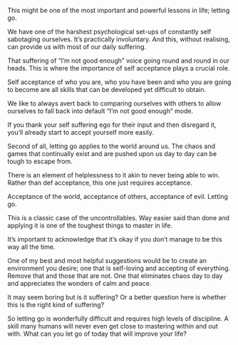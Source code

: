This might be one of the most important and powerful lessons in life; letting go.

We have one of the harshest psychological set-ups of constantly self sabotaging ourselves. It’s practically involuntary.
And this, without realising, can provide us with most of our daily suffering.

That suffering of “I’m not good enough” voice going round and round in our heads. This is where the importance of self
acceptance plays a crucial role.

Self acceptance of who you are, who you have been and who you are going to become are all skills that can be developed
yet difficult to obtain.

We like to always avert back to comparing ourselves with others to allow ourselves to fall back into default “I’m not
good enough” mode.

If you thank your self suffering ego for their input and then disregard it, you’ll already start to accept yourself more
easily.

Second of all, letting go applies to the world around us. The chaos and games that continually exist and are pushed upon
us day to day can be tough to escape from.

There is an element of helplessness to it akin to never being able to win. Rather than def acceptance, this one just
requires acceptance.

Acceptance of the world, acceptance of others, acceptance of evil. Letting go.

This is a classic case of the uncontrollables. Way easier said than done and applying it is one of the toughest things
to master in life.

It’s important to acknowledge that it’s okay if you don’t manage to be this way all the time.

One of my best and most helpful suggestions would be to create an environment you desire; one that is self-loving and
accepting of everything. Remove that and those that are not. One that eliminates chaos day to day and appreciates the
wonders of calm and peace.

It may seem boring but is it suffering? Or a better question here is whether this is the right kind of suffering?

So letting go is wonderfully difficult and requires high levels of discipline. A skill many humans will never even get
close to mastering within and out with. What can you let go of today that will improve your life?
